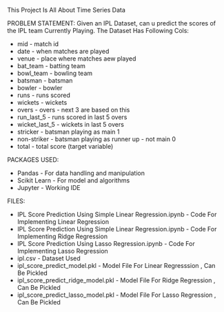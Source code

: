 This Project Is All About Time Series Data 

PROBLEM STATEMENT:
Given an IPL Dataset, can u predict the scores of the IPL team Currently Playing. The Dataset Has Following Cols:
* mid - match id
* date - when matches are played
* venue - place where matches aew played
* bat_team - batting team
* bowl_team - bowling team
* batsman - batsman
* bowler - bowler
* runs - runs scored
* wickets - wickets
* overs - overs - next 3 are based on this
* run_last_5 - runs scored in last 5 overs
* wicket_last_5 - wickets in last 5 overs
* stricker - batsman playing as main 1
* non-striker - batsman playing as runner up - not main 0
* total - total score (target variable)


PACKAGES USED:
* Pandas - For data handling and manipulation
* Scikit Learn - For model and algorithms
* Jupyter - Working IDE


FILES:
* IPL Score Prediction Using Simple Linear Regression.ipynb - Code For Implementing Linear Regression
* IPL Score Prediction Using Simple Linear Regression.ipynb - Code For Implementing Ridge Regression
* IPL Score Prediction Using Lasso Regression.ipynb - Code For Implementing Lasso Regression 
* ipl.csv - Dataset Used
* ipl_score_predict_model.pkl - Model File For Linear Regresssion , Can Be Pickled
* ipl_score_predict_ridge_model.pkl - Model File For Ridge Regression , Can Be Pickled
* ipl_score_predict_lasso_model.pkl - Model File For Lasso Regression , Can Be Pickled
